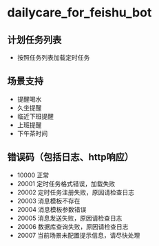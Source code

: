 # dailycare_for_feishu_bot

## 计划任务列表
 - 按照任务列表加载定时任务
  
## 场景支持
 - 提醒喝水
 - 久坐提醒
 - 临近下班提醒
 - 上班提醒
 - 下午茶时间


## 错误码（包括日志、http响应）
 - 10000 正常
 - 20001 定时任务格式错误，加载失败
 - 20002 定时任务注册失败，原因请检查日志
 - 20003 消息模板不存在
 - 20004 消息模板参数错误
 - 20005 消息发送失败，原因请检查日志
 - 20006 数据库查询失败，原因请检查日志
 - 20007 当前场景未配置提示信息，请尽快处理